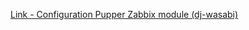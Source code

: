 [Link - Configuration Pupper Zabbix module (dj-wasabi)](https://github.com/dj-wasabi/puppet-zabbix)
